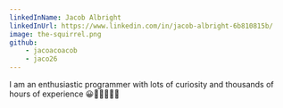 ```yaml
---
linkedInName: Jacob Albright
linkedInUrl: https://www.linkedin.com/in/jacob-albright-6b810815b/
image: the-squirrel.png
github:
    - jacoacoacob
    - jaco26
---
```

I am an enthusiastic programmer with lots of curiosity and thousands of hours of experience 😀🧑🏻‍💻👍🏻